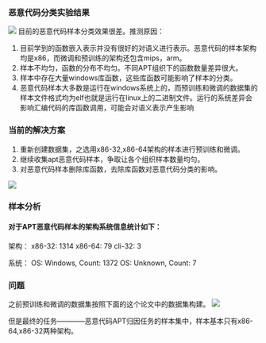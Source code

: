 
### 恶意代码分类实验结果
![](https://tallestdaisy.oss-cn-beijing.aliyuncs.com/20230710104927.png)
目前的恶意代码样本分类效果很差。推测原因：
1. 目前学到的函数嵌入表示并没有很好的对语义进行表示。恶意代码的样本架构均是x86，而微调和预训练的架构还包含mips，arm。
2. 样本不均匀，函数的分布不均匀。不同APT组织下的函数数量差异很大。
3. 样本中存在大量windows库函数，这些库函数可能影响了样本的分类。
4. 恶意代码样本大多数是运行在windows系统上的，而预训练和微调的数据集的样本文件格式均为elf也就是运行在linux上的二进制文件。运行的系统差异会影响汇编代码的库函数调用，可能会对语义表示产生影响


### 当前的解决方案
1. 重新创建数据集，之选用x86-32,x86-64架构的样本进行预训练和微调。
2. 继续收集apt恶意代码样本，争取让各个组织样本数量均匀。
3. 对恶意代码样本删除库函数，去除库函数对恶意代码分类的影响。



![](https://tallestdaisy.oss-cn-beijing.aliyuncs.com/20230710105135.png)
### 样本分析

#### 对于APT恶意代码样本的架构系统信息统计如下：
架构：
x86-32: 1314
x86-64: 79
cli-32: 3

系统：
OS: Windows, Count: 1372
OS: Unknown, Count: 7

### 问题

之前预训练和微调的数据集按照下面的这个论文中的数据集构建。
![](https://tallestdaisy.oss-cn-beijing.aliyuncs.com/20230710104544.png)

但是最终的任务————恶意代码APT归因任务的样本集中，样本基本只有x86-64,x86-32两种架构。